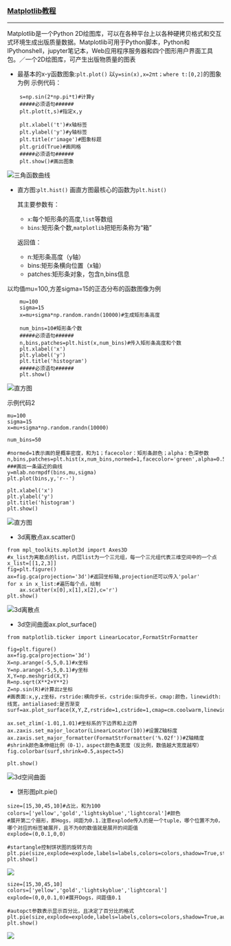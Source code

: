 
### [Matplotlib教程](https://matplotlib.org/tutorials/index.html)

-------
Matplotlib是一个Python 2D绘图库，可以在各种平台上以各种硬拷贝格式和交互式环境生成出版质量数据。Matplotlib可用于Python脚本，Python和IPythonshell，jupyter笔记本，Web应用程序服务器和四个图形用户界面工具包。／一个2D绘图库，可产生出版物质量的图表 
* 最基本的x-y函数图象:`plt.plot()`
以`y=sin(x),x=2πt；where t:[0,2]`的图象为例
示例代码：
 
``` t=np.arange(0.0,2.0,0.01)#自变量t
    s=np.sin(2*np.pi*t)#计算y
    #####必须语句######
    plt.plot(t,s)#指定x,y

    plt.xlabel('t')#x轴标签
    plt.ylabel('y')#y轴标签
    plt.title(r'image')#图象标题
    plt.grid(True)#画网格
    #####必须语句######
    plt.show()#画出图象
```
![三角函数曲线](http://7xrvee.com1.z0.glb.clouddn.com/17-10-7/25142090.jpg)

* 直方图:`plt.hist()`
画直方图最核心的函数为`plt.hist()`

    其主要参数有：
    * `x`:每个矩形条的高度,`list`等数组
    * `bins`:矩形条个数,`matplotlib`把矩形条称为“箱”

    返回值：
    *  n:矩形条高度（y轴）
    * bins:矩形条横向位置（x轴）
    * patches:矩形条对象，包含n,bins信息


以均值mu=100,方差sigma=15的正态分布的函数图像为例

```import matplotlib.mlab as mlab
    mu=100
    sigma=15
    x=mu+sigma*np.random.randn(10000)#生成矩形条高度

    num_bins=10#矩形条个数
    #####必须语句######
    n,bins,patches=plt.hist(x,num_bins)#传入矩形条高度和个数
    plt.xlabel('x')
    plt.ylabel('y')
    plt.title('histogram')
    #####必须语句######
    plt.show()
```
![直方图](http://7xrvee.com1.z0.glb.clouddn.com/17-10-7/24807033.jpg)

示例代码2

```import matplotlib.mlab as mlab
mu=100
sigma=15
x=mu+sigma*np.random.randn(10000)

num_bins=50

#normed=1表示画的是概率密度，和为1；facecolor：矩形条颜色；alpha：色深参数n,bins,patches=plt.hist(x,num_bins,normed=1,facecolor='green',alpha=0.5)
###画出一条逼近的曲线
y=mlab.normpdf(bins,mu,sigma)
plt.plot(bins,y,'r--')

plt.xlabel('x')
plt.ylabel('y')
plt.title('histogram')
plt.show()
```

![直方图](http://7xrvee.com1.z0.glb.clouddn.com/17-10-7/86941669.jpg)

* 3d离散点ax.scatter()

```
from mpl_toolkits.mplot3d import Axes3D
#x_list为离散点的list，内层list为一个三元组，每一个三元组代表三维空间中的一个点
x_list=[[1,2,3]]
fig=plt.figure()
ax=fig.gca(projection='3d')#返回坐标轴,projection还可以传入'polar'
for x in x_list:#遍历每个点，绘制
    ax.scatter(x[0],x[1],x[2],c='r')
plt.show()
```
![3d离散点](http://7xrvee.com1.z0.glb.clouddn.com/17-10-7/39844707.jpg)


* 3d空间曲面ax.plot_surface()

```from matplotlib import cm
from matplotlib.ticker import LinearLocator,FormatStrFormatter

fig=plt.figure()
ax=fig.gca(projection='3d')
X=np.arange(-5,5,0.1)#x坐标
Y=np.arange(-5,5,0.1)#y坐标
X,Y=np.meshgrid(X,Y)
R=np.sqrt(X**2+Y**2)
Z=np.sin(R)#计算出z坐标
#画表面:x,y,z坐标，rstride:横向步长，cstride:纵向步长，cmap:颜色，linewidth:线宽，antialiased:是否渐变
surf=ax.plot_surface(X,Y,Z,rstride=1,cstride=1,cmap=cm.coolwarm,linewidth=0,antialiased=False)

ax.set_zlim(-1.01,1.01)#坐标系的下边界和上边界
ax.zaxis.set_major_locator(LinearLocator(10))#设置Z轴标度
ax.zaxis.set_major_formatter(FormatStrFormatter('%.02f'))#Z轴精度
#shrink颜色条伸缩比例（0-1），aspect颜色条宽度（反比例，数值越大宽度越窄）
fig.colorbar(surf,shrink=0.5,aspect=5)

plt.show()
```
![3d空间曲面](http://7xrvee.com1.z0.glb.clouddn.com/17-10-7/96360206.jpg)

* 饼形图plt.pie()

```labels='Frogs','Hogs','Dogs','Logs'#设置标签
size=[15,30,45,10]#占比，和为100
colors=['yellow','gold','lightskyblue','lightcoral']#颜色
#展开第二个扇形，即Hogs，间距为0.1.注意explode传入的是一个tuple，哪个位置不为0，哪个对应的标签被展开，且不为0的数值就是展开的间距值
explode=(0,0.1,0,0)

#startangle控制饼状图的旋转方向
plt.pie(size,explode=explode,labels=labels,colors=colors,shadow=True,startangle=90)
plt.show()
```
![](http://7xrvee.com1.z0.glb.clouddn.com/17-10-7/15450298.jpg)


```labels='Frogs','Hogs','Dogs','Logs'
size=[15,30,45,10]
colors=['yellow','gold','lightskyblue','lightcoral']
explode=(0,0,0.1,0)#展开Dogs，间距值0.1

#autopct参数表示显示百分比，且决定了百分比的格式
plt.pie(size,explode=explode,labels=labels,colors=colors,shadow=True,autopct='%1.1f%%',startangle=90)
plt.show()
```

![](http://7xrvee.com1.z0.glb.clouddn.com/17-10-7/14370331.jpg)
